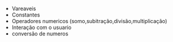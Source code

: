 * Vareaveis
* Constantes
* Operadores numericos (somo,subitração,divisão,multiplicação)
* Interação com o usuario
* conversão de numeros